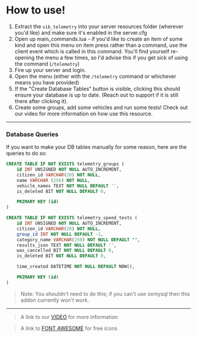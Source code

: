 # How to use!

1. Extract the `vib_telemetry` into your server resources folder (wherever you'd like) and make sure
it's enabled in the server.cfg
2. Open up main_commands.lua - if you'd like to create an item of some kind and open this menu on item press
rather than a command, use the client event which is called in this command. You'll find yourself re-opening
the menu a few times, so I'd advise this if you get sick of using the command (`/telemetry`)
3. Fire up your server and login.
4. Open the menu (either with the `/telemetry` command or whichever means you have provided) 
5. If the "Create Database Tables" button is visible, clicking this should ensure your database is up to date.
(Reach out to support if it is still there after clicking it).
6. Create some groups, add some vehicles and run some tests! Check out our video for more information on how
use this resource.

---

### Database Queries

If you want to make your DB tables manually for some reason, here are the queries to do so:

```sql
CREATE TABLE IF NOT EXISTS telemetry_groups (
    id INT UNSIGNED NOT NULL AUTO_INCREMENT,
    citizen_id VARCHAR(20) NOT NULL,
    name VARCHAR (256) NOT NULL,
    vehicle_names TEXT NOT NULL DEFAULT '',
    is_deleted BIT NOT NULL DEFAULT 0,

    PRIMARY KEY (id)
)
```

```sql
CREATE TABLE IF NOT EXISTS telemetry_speed_tests (
    id INT UNSIGNED NOT NULL AUTO_INCREMENT,
    citizen_id VARCHAR(20) NOT NULL,
    group_id INT NOT NULL DEFAULT -1,
    category_name VARCHAR(250) NOT NULL DEFAULT "",
    results_json TEXT NOT NULL DEFAULT '',
    was_cancelled BIT NOT NULL DEFAULT 0,
    is_deleted BIT NOT NULL DEFAULT 0,

    time_created DATETIME NOT NULL DEFAULT NOW(),

    PRIMARY KEY (id)
)
```

> Note: You shouldn't need to do this; if you can't use oxmysql then this addon currently won't work.

---

> A link to our [VIDEO](https://www.youtube.com/) for more information

> A link to [FONT AWESOME](https://fontawesome.com/search?o=r&m=free) for free icons
